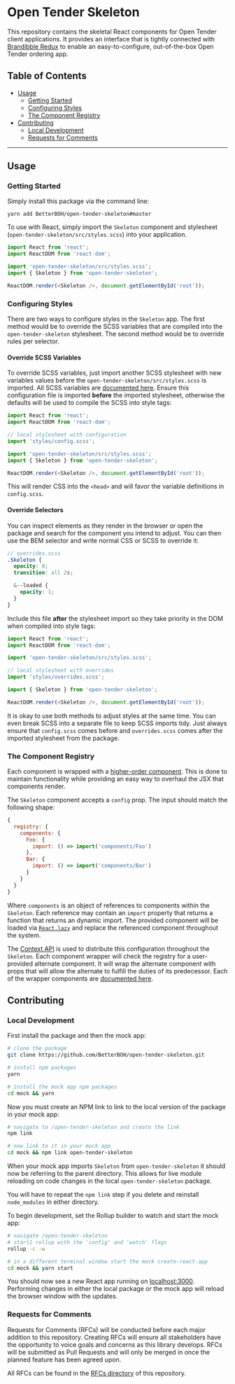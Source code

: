 # Open Tender Skeleton

This repository contains the skeletal React components for Open Tender client applications. It provides an interface that is tightly connected with [Brandibble Redux](https://github.com/BetterBOH/brandibble-redux) to enable an easy-to-configure, out-of-the-box Open Tender ordering app.

## Table of Contents

- [Usage](#usage)
  - [Getting Started](#getting-started)
  - [Configuring Styles](#configuring-styles)
  - [The Component Registry](#the-component-registry)
- [Contributing](#contributing)
  - [Local Development](#local-development)
  - [Requests for Comments](#requests-for-comments)

---

## Usage

### Getting Started

Simply install this package via the command line:

```
yarn add BetterBOH/open-tender-skeleton#master
```

To use with React, simply import the `Skeleton` component and stylesheet (`open-tender-skeleton/src/styles.scss`) into your application.

```js
import React from 'react';
import ReactDOM from 'react-dom';

import 'open-tender-skeleton/src/styles.scss';
import { Skeleton } from 'open-tender-skeleton';

ReactDOM.render(<Skeleton />, document.getElementById('root'));
```

### Configuring Styles

There are two ways to configure styles in the `Skeleton` app. The first method would be to override the SCSS variables that are compiled into the `open-tender-skeleton` stylesheet. The second method would be to override rules per selector.

#### Override SCSS Variables

To override SCSS variables, just import another SCSS stylesheet with new variables values before the `open-tender-skeleton/src/styles.scss` is imported. All SCSS variables are [documented here](lib/src/styles/README.md). Ensure this configuration file is imported **before** the imported stylesheet, otherwise the defaults will be used to compile the SCSS into style tags:

```js
import React from 'react';
import ReactDOM from 'react-dom';

// local stylesheet with configuration
import 'styles/config.scss';

import 'open-tender-skeleton/src/styles.scss';
import { Skeleton } from 'open-tender-skeleton';

ReactDOM.render(<Skeleton />, document.getElementById('root'));
```

This will render CSS into the `<head>` and will favor the variable definitions in `config.scss`.

#### Override Selectors

You can inspect elements as they render in the browser or open the package and search for the component you intend to adjust. You can then use the BEM selector and write normal CSS or SCSS to override it:

```scss
// overrides.scss
.Skeleton {
  opacity: 0;
  transition: all 2s;

  &--loaded {
    opacity: 1;
  }
}
```

Include this file **after** the stylesheet import so they take priority in the DOM when compiled into style tags:

```js
import React from 'react';
import ReactDOM from 'react-dom';

import 'open-tender-skeleton/src/styles.scss';

// local stylesheet with overrides
import 'styles/overrides.scss';

import { Skeleton } from 'open-tender-skeleton';

ReactDOM.render(<Skeleton />, document.getElementById('root'));
```

It is okay to use both methods to adjust styles at the same time. You can even break SCSS into a separate file to keep SCSS imports tidy. Just always ensure that `config.scss` comes before and `overrides.scss` comes after the imported stylesheet from the package.

### The Component Registry

Each component is wrapped with a [higher-order component](https://reactjs.org/docs/higher-order-components.html). This is done to maintain functionality while providing an easy way to overhaul the JSX that components render.

The `Skeleton` component accepts a `config` prop. The input should match the following shape:

```js
{
  registry: {
    components: {
      Foo: {
        import: () => import('components/Foo')
      },
      Bar: {
        import: () => import('components/Bar')
      }
    }
  }
}
```

Where `components` is an object of references to components within the `Skeleton`. Each reference may contain an `import` property that returns a function that returns an dynamic import. The provided component will be loaded via [`React.lazy`](https://reactjs.org/docs/code-splitting.html#reactlazy) and replace the referenced component throughout the system.

The [Context API](https://reactjs.org/docs/context.html) is used to distribute this configuration throughout the `Skeleton`. Each component wrapper will check the registry for a user-provided alternate component. It will wrap the alternate component with props that will allow the alternate to fulfill the duties of its predecessor. Each of the wrapper components are [documented here](lib/src/components/README.md).

## Contributing

### Local Development

First install the package and then the mock app:

```bash
# clone the package
git clone https://github.com/BetterBOH/open-tender-skeleton.git

# install npm packages
yarn

# install the mock app npm packages
cd mock && yarn
```

Now you must create an NPM link to link to the local version of the package in your mock app:

```bash
# navigate to /open-tender-skeleton and create the link
npm link

# now link to it in your mock app
cd mock && npm link open-tender-skeleton
```

When your mock app imports `Skeleton` from `open-tender-skeleton` it should now be referring to the parent directory. This allows for live module reloading on code changes in the local `open-tender-skeleton` package.

You will have to repeat the `npm link` step if you delete and reinstall `node_modules` in either directory.

To begin development, set the Rollup builder to watch and start the mock app:

```bash
# navigate /open-tender-skeleton
# start1 rollup with the 'config' and 'watch' flags
rollup -c -w

# in a different terminal window start the mock create-react-app
cd mock && yarn start
```

You should now see a new React app running on [localhost:3000](http://localhost:3000). Performing changes in either the local package or the mock app will reload the browser window with the updates.

### Requests for Comments

Requests for Comments (RFCs) will be conducted before each major addition to this repository. Creating RFCs will ensure all stakeholders have the opportunity to voice goals and concerns as this library develops. RFCs will be submitted as Pull Requests and will only be merged in once the planned feature has been agreed upon.

All RFCs can be found in the [RFCs directory](https://github.com/BetterBOH/open-tender-frontend/blob/master/rfcs) of this repository.
